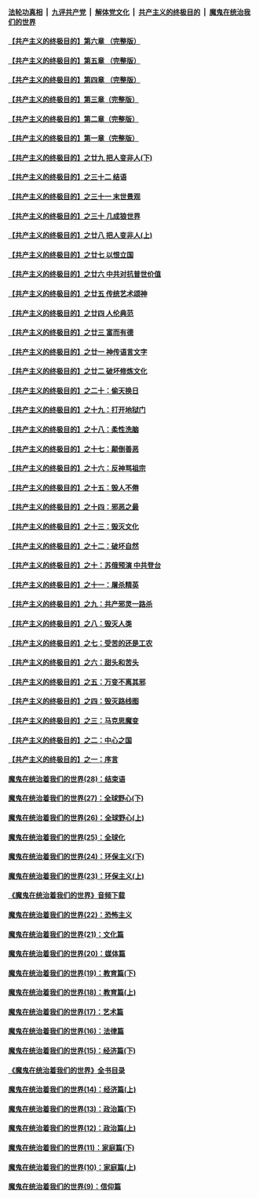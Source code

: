 

####  [法轮功真相](../../../../basic/blob/master/README.md?t=06160131) &nbsp;|&nbsp; [九评共产党](../../../../9ping.md/blob/master/README.md?t=06160131) &nbsp;|&nbsp; [解体党文化](../../../../jtdwh.md/blob/master/README.md?t=06160131)  &nbsp;|&nbsp; [共产主义的终极目的](../../../../gczydzjmd.md/blob/master/README.md?t=06160131) &nbsp;|&nbsp; [魔鬼在统治我们的世界](../../../../mgztzwmdsj.md/blob/master/README.md?t=06160131) 

#### [【共产主义的终极目的】第六章 （完整版）](../pages/nsc422/n11428913.md?t=06160131) 

#### [【共产主义的终极目的】第五章 （完整版）](../pages/nsc422/n11428912.md?t=06160131) 

#### [【共产主义的终极目的】第四章 （完整版）](../pages/nsc422/n11428907.md?t=06160131) 

#### [【共产主义的终极目的】第三章（完整版）](../pages/nsc422/n11428848.md?t=06160131) 

#### [【共产主义的终极目的】第二章（完整版）](../pages/nsc422/n11428831.md?t=06160131) 

#### [【共产主义的终极目的】第一章（完整版）](../pages/nsc422/n11417651.md?t=06160131) 

#### [【共产主义的终极目的】之廿九 把人变非人(下)](../pages/nsc422/n11344140.md?t=06160131) 

#### [【共产主义的终极目的】之三十二 结语](../pages/nsc422/n11360535.md?t=06160131) 

#### [【共产主义的终极目的】之三十一 末世景观](../pages/nsc422/n11351129.md?t=06160131) 

#### [【共产主义的终极目的】之三十 几成狼世界](../pages/nsc422/n11348280.md?t=06160131) 

#### [【共产主义的终极目的】之廿八 把人变非人(上)](../pages/nsc422/n11340492.md?t=06160131) 

#### [【共产主义的终极目的】之廿七 以恨立国](../pages/nsc422/n11336944.md?t=06160131) 

#### [【共产主义的终极目的】之廿六 中共对抗普世价值](../pages/nsc422/n11324785.md?t=06160131) 

#### [【共产主义的终极目的】之廿五 传统艺术颂神](../pages/nsc422/n11296396.md?t=06160131) 

#### [【共产主义的终极目的】之廿四 人伦典范](../pages/nsc422/n11296397.md?t=06160131) 

#### [【共产主义的终极目的】之廿三 富而有德](../pages/nsc422/n11283598.md?t=06160131) 

#### [【共产主义的终极目的】之廿一 神传语言文字](../pages/nsc422/n11263265.md?t=06160131) 

#### [【共产主义的终极目的】之廿二 破坏修炼文化](../pages/nsc422/n11245728.md?t=06160131) 

#### [【共产主义的终极目的】之二十：偷天换日](../pages/nsc422/n11238846.md?t=06160131) 

#### [【共产主义的终极目的】之十九：打开地狱门](../pages/nsc422/n11206376.md?t=06160131) 

#### [【共产主义的终极目的】之十八：柔性洗脑](../pages/nsc422/n11199994.md?t=06160131) 

#### [【共产主义的终极目的】之十七：颠倒善恶](../pages/nsc422/n11179782.md?t=06160131) 

#### [【共产主义的终极目的】之十六：反神骂祖宗](../pages/nsc422/n11166798.md?t=06160131) 

#### [【共产主义的终极目的】之十五：毁人不倦](../pages/nsc422/n11166792.md?t=06160131) 

#### [【共产主义的终极目的】之十四：邪恶之最](../pages/nsc422/n11150249.md?t=06160131) 

#### [【共产主义的终极目的】之十三：毁灭文化](../pages/nsc422/n11135227.md?t=06160131) 

#### [【共产主义的终极目的】之十二：破坏自然](../pages/nsc422/n11135214.md?t=06160131) 

#### [【共产主义的终极目的】之十：苏俄预演 中共登台](../pages/nsc422/n11118424.md?t=06160131) 

#### [【共产主义的终极目的】之十一：屠杀精英](../pages/nsc422/n11118442.md?t=06160131) 

#### [【共产主义的终极目的】之九：共产邪灵一路杀](../pages/nsc422/n11114139.md?t=06160131) 

#### [【共产主义的终极目的】之八：毁灭人类](../pages/nsc422/n11108503.md?t=06160131) 

#### [【共产主义的终极目的】之七：受苦的还是工农](../pages/nsc422/n11101809.md?t=06160131) 

#### [【共产主义的终极目的】之六：甜头和苦头](../pages/nsc422/n11096971.md?t=06160131) 

#### [【共产主义的终极目的】之五：万变不离其邪](../pages/nsc422/n11091285.md?t=06160131) 

#### [【共产主义的终极目的】之四：毁灭路线图](../pages/nsc422/n11086284.md?t=06160131) 

#### [【共产主义的终极目的】之三：马克思魔变](../pages/nsc422/n11061941.md?t=06160131) 

#### [【共产主义的终极目的】之二：中心之国](../pages/nsc422/n11047728.md?t=06160131) 

#### [【共产主义的终极目的】之一：序言](../pages/nsc422/n11086077.md?t=06160131) 

#### [魔鬼在统治着我们的世界(28)：结束语](../pages/nsc422/n10936246.md?t=06160131) 

#### [魔鬼在统治着我们的世界(27)：全球野心(下)](../pages/nsc422/n10928319.md?t=06160131) 

#### [魔鬼在统治着我们的世界(26)：全球野心(上)](../pages/nsc422/n10900318.md?t=06160131) 

#### [魔鬼在统治着我们的世界(25)：全球化](../pages/nsc422/n10788205.md?t=06160131) 

#### [魔鬼在统治着我们的世界(24)：环保主义(下)](../pages/nsc422/n10695307.md?t=06160131) 

#### [魔鬼在统治着我们的世界(23)：环保主义(上)](../pages/nsc422/n10688613.md?t=06160131) 

#### [《魔鬼在统治着我们的世界》音频下载](../pages/nsc422/n10635553.md?t=06160131) 

#### [魔鬼在统治着我们的世界(22)：恐怖主义](../pages/nsc422/n10614727.md?t=06160131) 

#### [魔鬼在统治着我们的世界(21)：文化篇](../pages/nsc422/n10597706.md?t=06160131) 

#### [魔鬼在统治着我们的世界(20)：媒体篇](../pages/nsc422/n10586579.md?t=06160131) 

#### [魔鬼在统治着我们的世界(19)：教育篇(下)](../pages/nsc422/n10564808.md?t=06160131) 

#### [魔鬼在统治着我们的世界(18)：教育篇(上)](../pages/nsc422/n10526970.md?t=06160131) 

#### [魔鬼在统治着我们的世界(17)：艺术篇](../pages/nsc422/n10499093.md?t=06160131) 

#### [魔鬼在统治着我们的世界(16)：法律篇](../pages/nsc422/n10485969.md?t=06160131) 

#### [魔鬼在统治着我们的世界(15)：经济篇(下)](../pages/nsc422/n10469975.md?t=06160131) 

#### [《魔鬼在统治着我们的世界》全书目录](../pages/nsc422/n10464261.md?t=06160131) 

#### [魔鬼在统治着我们的世界(14)：经济篇(上)](../pages/nsc422/n10457370.md?t=06160131) 

#### [魔鬼在统治着我们的世界(13)：政治篇(下)](../pages/nsc422/n10448270.md?t=06160131) 

#### [魔鬼在统治着我们的世界(12)：政治篇(上)](../pages/nsc422/n10444576.md?t=06160131) 

#### [魔鬼在统治着我们的世界(11)：家庭篇(下)](../pages/nsc422/n10440961.md?t=06160131) 

#### [魔鬼在统治着我们的世界(10)：家庭篇(上)](../pages/nsc422/n10435448.md?t=06160131) 

#### [魔鬼在统治着我们的世界(9)：信仰篇](../pages/nsc422/n10432159.md?t=06160131) 

